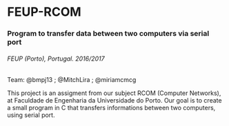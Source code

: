 # FEUP-RCOM
### Program to transfer data between two computers via serial port
###### FEUP (Porto), Portugal. 2016/2017
Team: @bmpj13 ; @MitchLira ; @miriamcmcg

This project is an assigment from our subject RCOM (Computer Networks), at Faculdade de Engenharia da Universidade do Porto.
Our goal is to create a small program in C that transfers informations between two computers, using serial port.
